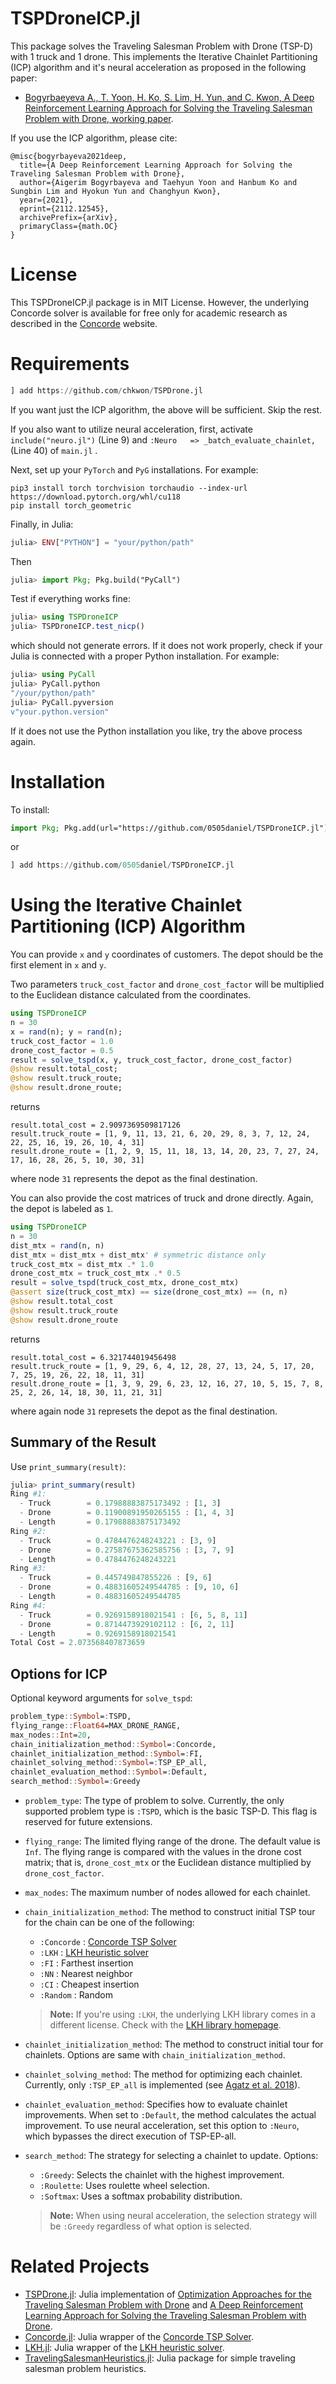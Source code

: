 # TSPDroneICP.jl

This package solves the Traveling Salesman Problem with Drone (TSP-D) with 1 truck and 1 drone. This implements the Iterative Chainlet Partitioning (ICP) algorithm and it's neural acceleration as proposed in the following paper:

* [Bogyrbaeyeva A., T. Yoon, H. Ko, S. Lim, H. Yun, and C. Kwon, A Deep Reinforcement Learning Approach for Solving the Traveling Salesman Problem with Drone, working paper](https://arxiv.org/abs/2112.12545). 

If you use the ICP algorithm, please cite:
```
@misc{bogyrbayeva2021deep,
  title={A Deep Reinforcement Learning Approach for Solving the Traveling Salesman Problem with Drone}, 
  author={Aigerim Bogyrbayeva and Taehyun Yoon and Hanbum Ko and Sungbin Lim and Hyokun Yun and Changhyun Kwon},
  year={2021},
  eprint={2112.12545},
  archivePrefix={arXiv},
  primaryClass={math.OC}
}
```
# License

This TSPDroneICP.jl package is in MIT License. However, the underlying Concorde solver is available for free only for academic research as described in the [Concorde](http://www.math.uwaterloo.ca/tsp/concorde.html) website.


# Requirements

```julia
] add https://github.com/chkwon/TSPDrone.jl
```
If you want just the ICP algorithm, the above will be sufficient. Skip the rest.

If you also want to utilize neural acceleration, first, activate `include("neuro.jl")` (Line 9) and `:Neuro   => _batch_evaluate_chainlet,` (Line 40) of `main.jl` .

Next, set up your `PyTorch` and `PyG` installations.
For example:
```console
pip3 install torch torchvision torchaudio --index-url https://download.pytorch.org/whl/cu118
pip install torch_geometric
```
Finally, in Julia:
```julia
julia> ENV["PYTHON"] = "your/python/path"
```
Then
```julia
julia> import Pkg; Pkg.build("PyCall")
```
Test if everything works fine:
```julia
julia> using TSPDroneICP
julia> TSPDroneICP.test_nicp()
```
which should not generate errors.
If it does not work properly, check if your Julia is connected with a proper Python installation. 
For example:
```julia
julia> using PyCall
julia> PyCall.python
"/your/python/path"
julia> PyCall.pyversion
v"your.python.version"
```
If it does not use the Python installation you like, try the above process again.

# Installation
To install:
```julia
import Pkg; Pkg.add(url="https://github.com/0505daniel/TSPDroneICP.jl")
```
or
```julia
] add https://github.com/0505daniel/TSPDroneICP.jl
```

# Using the Iterative Chainlet Partitioning (ICP) Algorithm

You can provide `x` and `y` coordinates of customers. 
The depot should be the first element in `x` and `y`.

Two parameters `truck_cost_factor` and `drone_cost_factor` will be multiplied to the Euclidean distance calculated from the coordinates. 
```julia 
using TSPDroneICP
n = 30 
x = rand(n); y = rand(n);
truck_cost_factor = 1.0 
drone_cost_factor = 0.5
result = solve_tspd(x, y, truck_cost_factor, drone_cost_factor)
@show result.total_cost;
@show result.truck_route;
@show result.drone_route;
```
returns
```
result.total_cost = 2.9097369509817126
result.truck_route = [1, 9, 11, 13, 21, 6, 20, 29, 8, 3, 7, 12, 24, 22, 25, 16, 19, 26, 10, 4, 31]
result.drone_route = [1, 2, 9, 15, 11, 18, 13, 14, 20, 23, 7, 27, 24, 17, 16, 28, 26, 5, 10, 30, 31]
```
where node `31` represents the depot as the final destination. 

You can also provide the cost matrices of truck and drone directly.
Again, the depot is labeled as `1`.
```julia
using TSPDroneICP
n = 30 
dist_mtx = rand(n, n)
dist_mtx = dist_mtx + dist_mtx' # symmetric distance only
truck_cost_mtx = dist_mtx .* 1.0
drone_cost_mtx = truck_cost_mtx .* 0.5 
result = solve_tspd(truck_cost_mtx, drone_cost_mtx)
@assert size(truck_cost_mtx) == size(drone_cost_mtx) == (n, n)
@show result.total_cost
@show result.truck_route
@show result.drone_route
```
returns
```
result.total_cost = 6.321744019456498
result.truck_route = [1, 9, 29, 6, 4, 12, 28, 27, 13, 24, 5, 17, 20, 7, 25, 19, 26, 22, 18, 11, 31]
result.drone_route = [1, 3, 9, 29, 6, 23, 12, 16, 27, 10, 5, 15, 7, 8, 25, 2, 26, 14, 18, 30, 11, 21, 31]
```
where again node `31` represets the depot as the final destination.

## Summary of the Result
Use `print_summary(result)`:
```julia
julia> print_summary(result)
Ring #1:
  - Truck        = 0.17988883875173492 : [1, 3]
  - Drone        = 0.11900891950265155 : [1, 4, 3]
  - Length       = 0.17988883875173492
Ring #2:
  - Truck        = 0.4784476248243221 : [3, 9]
  - Drone        = 0.27587675362585756 : [3, 7, 9]
  - Length       = 0.4784476248243221
Ring #3:
  - Truck        = 0.445749847855226 : [9, 6]
  - Drone        = 0.48831605249544785 : [9, 10, 6]
  - Length       = 0.48831605249544785
Ring #4:
  - Truck        = 0.9269158918021541 : [6, 5, 8, 11]
  - Drone        = 0.8714473929102112 : [6, 2, 11]
  - Length       = 0.9269158918021541
Total Cost = 2.073568407873659
```
## Options for ICP
Optional keyword arguments for `solve_tspd`:
```julia
problem_type::Symbol=:TSPD,
flying_range::Float64=MAX_DRONE_RANGE, 
max_nodes::Int=20, 
chain_initialization_method::Symbol=:Concorde,
chainlet_initialization_method::Symbol=:FI, 
chainlet_solving_method::Symbol=:TSP_EP_all,
chainlet_evaluation_method::Symbol=:Default,
search_method::Symbol=:Greedy
```

- ``problem_type``: The type of problem to solve. Currently, the only supported problem type is ``:TSPD``, which is the basic TSP-D. This flag is reserved for future extensions.

- ``flying_range``: The limited flying range of the drone. The default value is `Inf`. The flying range is compared with the values in the drone cost matrix; that is, `drone_cost_mtx` or the Euclidean distance multiplied by `drone_cost_factor`. 

- ``max_nodes``: The maximum number of nodes allowed for each chainlet.

- ``chain_initialization_method``: The method to construct initial TSP tour for the chain can be one of the following:
  - `:Concorde` : [Concorde TSP Solver](http://www.math.uwaterloo.ca/tsp/concorde/index.html)
  - `:LKH` : [LKH heuristic solver](http://webhotel4.ruc.dk/~keld/research/LKH/)
  - `:FI` : Farthest insertion 
  - `:NN` : Nearest neighbor 
  - `:CI` : Cheapest insertion
  - `:Random` : Random 
  > **Note:** If you're using ``:LKH``, the underlying LKH library comes in a different license. Check with the [LKH library homepage](http://webhotel4.ruc.dk/~keld/research/LKH-3/).

- ``chainlet_initialization_method``: The method to construct initial tour for chainlets. Options are same with ``chain_initialization_method``.

- ``chainlet_solving_method``: The method for optimizing each chainlet. Currently, only ``:TSP_EP_all`` is implemented (see [Agatz et al. 2018](https://doi.org/10.1287/trsc.2017.0791)).

- ``chainlet_evaluation_method``: Specifies how to evaluate chainlet improvements. When set to ``:Default``, the method calculates the actual improvement. To use neural acceleration, set this option to ``:Neuro``, which bypasses the direct execution of TSP-EP-all.

- ``search_method``: The strategy for selecting a chainlet to update. Options:
  - ``:Greedy``: Selects the chainlet with the highest improvement.
  - ``:Roulette``: Uses roulette wheel selection.
  - ``:Softmax``: Uses a softmax probability distribution.
  > **Note:** When using neural acceleration, the selection strategy will be ``:Greedy`` regardless of what option is selected.
  

# Related Projects
- [TSPDrone.jl](https://github.com/chkwon/TSPDrone.jl): Julia implementation of [Optimization Approaches for the Traveling Salesman Problem with Drone](https://pubsonline.informs.org/doi/abs/10.1287/trsc.2017.0791?journalCode=trsc_) and [A Deep Reinforcement Learning Approach for Solving the Traveling Salesman Problem with Drone](https://www.sciencedirect.com/science/article/abs/pii/S0968090X22003941).
- [Concorde.jl](https://github.com/chkwon/Concorde.jl): Julia wrapper of the [Concorde TSP Solver](http://www.math.uwaterloo.ca/tsp/concorde/index.html).
- [LKH.jl](https://github.com/chkwon/LKH.jl): Julia wrapper of the [LKH heuristic solver](http://webhotel4.ruc.dk/~keld/research/LKH/).
- [TravelingSalesmanHeuristics.jl](https://github.com/evanfields/TravelingSalesmanHeuristics.jl): Julia package for simple traveling salesman problem heuristics. 

